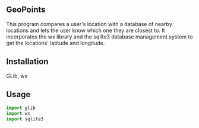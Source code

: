 ## GeoPoints
This program compares a user's location with a database of nearby locations and lets the user know which one they are closest to. It incorporates the wx library and the sqlite3 database management system to get the locations' latitude and longitude.

## Installation
GLib, wx

## Usage
```python
import glib
import wx
import sqlite3
